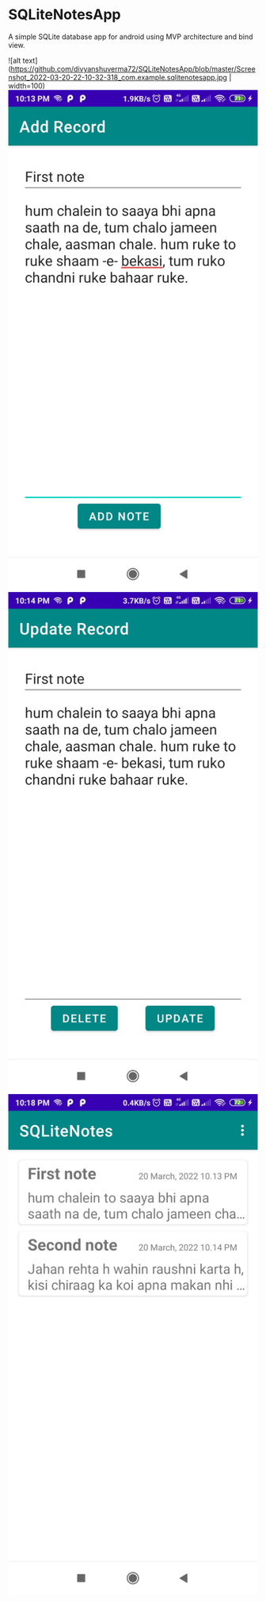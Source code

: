# SQLiteNotesApp
A simple SQLite database app for android using MVP architecture and bind view.

![alt text](https://github.com/divyanshuverma72/SQLiteNotesApp/blob/master/Screenshot_2022-03-20-22-10-32-318_com.example.sqlitenotesapp.jpg |  width=100)
![alt text](https://github.com/divyanshuverma72/SQLiteNotesApp/blob/master/Screenshot_2022-03-20-22-13-13-435_com.example.sqlitenotesapp.jpg)
![alt text](https://github.com/divyanshuverma72/SQLiteNotesApp/blob/master/Screenshot_2022-03-20-22-14-46-958_com.example.sqlitenotesapp.jpg)
![alt text](https://github.com/divyanshuverma72/SQLiteNotesApp/blob/master/Screenshot_2022-03-20-22-18-48-147_com.example.sqlitenotesapp.jpg)
